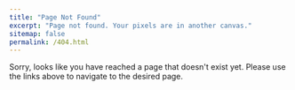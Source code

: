 ```yaml
---
title: "Page Not Found"
excerpt: "Page not found. Your pixels are in another canvas."
sitemap: false
permalink: /404.html
---
```


Sorry, looks like you have reached a page that doesn't exist yet.
Please use the links above to navigate to the desired page.
